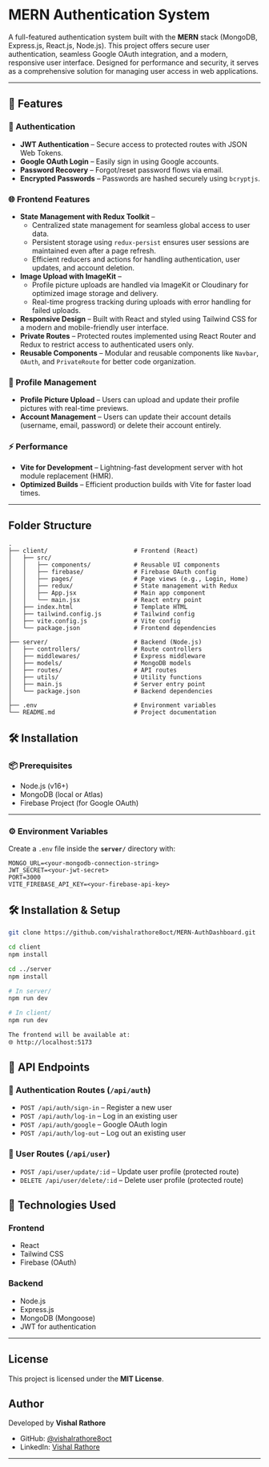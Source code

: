 # MERN Authentication System

A full-featured authentication system built with the **MERN** stack (MongoDB, Express.js, React.js, Node.js). This project offers secure user authentication, seamless Google OAuth integration, and a modern, responsive user interface. Designed for performance and security, it serves as a comprehensive solution for managing user access in web applications.

----

## 🚀 Features

### 🔐 Authentication
- **JWT Authentication** – Secure access to protected routes with JSON Web Tokens.
- **Google OAuth Login** – Easily sign in using Google accounts.
- **Password Recovery** – Forgot/reset password flows via email.
- **Encrypted Passwords** – Passwords are hashed securely using `bcryptjs`.

### 🌐 Frontend Features
- **State Management with Redux Toolkit** – 
  - Centralized state management for seamless global access to user data.
  - Persistent storage using `redux-persist` ensures user sessions are maintained even after a page refresh.
  - Efficient reducers and actions for handling authentication, user updates, and account deletion.
- **Image Upload with ImageKit** – 
  - Profile picture uploads are handled via ImageKit or Cloudinary for optimized image storage and delivery.
  - Real-time progress tracking during uploads with error handling for failed uploads.
- **Responsive Design** – Built with React and styled using Tailwind CSS for a modern and mobile-friendly user interface.
- **Private Routes** – Protected routes implemented using React Router and Redux to restrict access to authenticated users only.
- **Reusable Components** – Modular and reusable components like `Navbar`, `OAuth`, and `PrivateRoute` for better code organization.

### 📸 Profile Management
- **Profile Picture Upload** – Users can upload and update their profile pictures with real-time previews.
- **Account Management** – Users can update their account details (username, email, password) or delete their account entirely.

### ⚡ Performance
- **Vite for Development** – Lightning-fast development server with hot module replacement (HMR).
- **Optimized Builds** – Efficient production builds with Vite for faster load times.

---

## Folder Structure
```
.
├── client/                        # Frontend (React)
│   ├── src/
│   │   ├── components/            # Reusable UI components
│   │   ├── firebase/              # Firebase OAuth config
│   │   ├── pages/                 # Page views (e.g., Login, Home)
│   │   ├── redux/                 # State management with Redux
│   │   ├── App.jsx                # Main app component
│   │   └── main.jsx               # React entry point
│   ├── index.html                 # Template HTML
│   ├── tailwind.config.js         # Tailwind config
│   ├── vite.config.js             # Vite config
│   └── package.json               # Frontend dependencies
│
├── server/                        # Backend (Node.js)
│   ├── controllers/               # Route controllers
│   ├── middlewares/               # Express middleware
│   ├── models/                    # MongoDB models
│   ├── routes/                    # API routes
│   ├── utils/                     # Utility functions
│   ├── main.js                    # Server entry point
│   └── package.json               # Backend dependencies
│
├── .env                           # Environment variables
└── README.md                      # Project documentation

```


## 🛠 Installation

### 📦 Prerequisites

- Node.js (v16+)
- MongoDB (local or Atlas)
- Firebase Project (for Google OAuth)

---

### ⚙️ Environment Variables

Create a `.env` file inside the **`server/`** directory with:

```env
MONGO_URL=<your-mongodb-connection-string>
JWT_SECRET=<your-jwt-secret>
PORT=3000
VITE_FIREBASE_API_KEY=<your-firebase-api-key>

```
## 🛠️ Installation & Setup

```bash
git clone https://github.com/vishalrathore8oct/MERN-AuthDashboard.git

cd client
npm install

cd ../server
npm install

# In server/
npm run dev

# In client/
npm run dev

The frontend will be available at:
🌐 http://localhost:5173
```

## 📡 API Endpoints

### 🔐 Authentication Routes (`/api/auth`)
- `POST /api/auth/sign-in` – Register a new user  
- `POST /api/auth/log-in` – Log in an existing user  
- `POST /api/auth/google` – Google OAuth login  
- `POST /api/auth/log-out` – Log out an existing user  

### 👤 User Routes (`/api/user`)
- `POST /api/user/update/:id` – Update user profile (protected route)
- `DELETE /api/user/delete/:id` – Delete user profile (protected route)

## 🧰 Technologies Used

### Frontend
- React
- Tailwind CSS
- Firebase (OAuth)

### Backend
- Node.js
- Express.js
- MongoDB (Mongoose)
- JWT for authentication

---

## License
This project is licensed under the **MIT License**.

## Author
Developed by **Vishal Rathore**
- GitHub: [@vishalrathore8oct](https://github.com/vishalrathore8oct)
- LinkedIn: [Vishal Rathore](https://linkedin.com/in/vishalrathore8oct)

---


